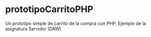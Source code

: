 # prototipoCarritoPHP
Un prototipo simple de carrito de la compra con PHP.
Ejemplo de la asignatura Servidor (DAW)

